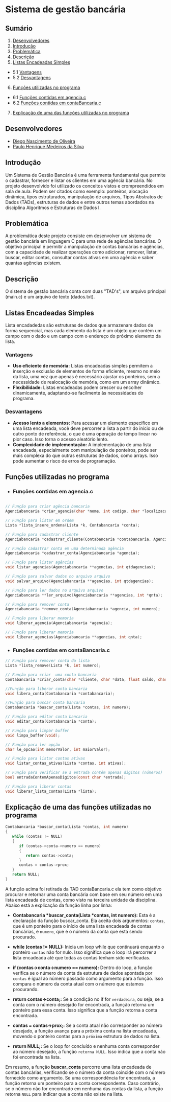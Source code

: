# Sistema de gestão bancária
 
## Sumário
1. [Desenvolvedores](#desenvolvedores)
2. [Introdução](#introdu%C3%A7%C3%A3o)
3. [Problemática](#problemática)
4. [Descrição](#descri%C3%A7%C3%A3o)
5. [Listas Encadeadas Simples](#listas-encadeadas-simples)
- 5.1 [Vantagens](#vantagens)
- 5.2 [Desvantagens](#desvantagens)
6. [Funções utilizadas no programa](#fun%C3%A7%C3%B5es-utilizadas-no-programa)
- 6.1 [Funções contidas em agencia.c](#fun%C3%A7%C3%B5es-contidas-em-agenciac)
- 6.2 [Funções contidas em contaBancaria.c](#fun%C3%A7%C3%B5es-contidas-em-contabancariac)
7. [Explicação de uma das funções utilizadas no programa](#explica%C3%A7%C3%A3o-de-uma-das-fun%C3%A7%C3%B5es-utilizadas-no-programa)
  
## Desenvolvedores
- [Diego Nascimento de Oliveira](https://github.com/diegonascimento2023)
- [Paulo Henrique Medeiros da Silva](https://github.com/Oluaphenrique)
  
## Introdução 
Um Sistema de Gestão Bancária é uma ferramenta fundamental que permite o cadastrar, fornecer e listar os clientes em uma agência bancária. No projeto desenvolvido foi utilizado os conceitos vistos e crompreendidos em sala de aula. Podem ser citados como exemplo: ponteiros, alocação dinâmica, tipos estruturados, manipulação de arquivos, Tipos Abstratos de Dados (TADs), estruturas de dados e  entre outros temas abordados na disciplina Algoritmos e Estruturas de Dados I.
  
## Problemática
A problemática deste projeto consiste em desenvolver um sistema de gestão bancária em linguagem C para uma rede de agências bancárias. O objetivo principal é permitir a manipulação de contas bancárias e agências, com a capacidade de realizar operações como adicionar, remover, listar, buscar, editar contas, consultar contas ativas em uma agência e saber quantas agências existem.

## Descrição
O sistema de gestão bancária conta com duas "TAD's", um arquivo principal (main.c) e um arquivo de texto (dados.txt).

## Listas Encadeadas Simples

Lista encadadedas são estruturas de dados que armazenam dados de forma sequencial, mas cada elemento da lista é um objeto que contém um campo com o dado e um campo com o endereço do próximo elemento da lista.

### Vantagens

- __Uso eficiente de memória:__ Listas encadeadas simples permitem a inserção e exclusão de elementos de forma eficiente, mesmo no meio da lista, uma vez que apenas é necessário ajustar os ponteiros, sem a necessidade de realocação de memória, como em um array dinâmico. 
- __Flexibilidade:__ Listas encadeadas podem crescer ou encolher dinamicamente, adaptando-se facilmente às necessidades do programa.

### Desvantagens

- __Acesso lento a elementos:__ Para acessar um elemento específico em uma lista encadeada, você deve percorrer a lista a partir do início ou de outro ponto de referência, o que é uma operação de tempo linear no pior caso. Isso torna o acesso aleatório lento.
- __Complexidade de implementação:__ A implementação de uma lista encadeada, especialmente com manipulação de ponteiros, pode ser mais complexa do que outras estruturas de dados, como arrays. Isso pode aumentar o risco de erros de programação.

## Funções utilizadas no programa
- ### Funções contidas em agencia.c
```c

// Função para criar agência bancaria
Agenciabancaria *criar_agencia(char *nome, int codigo, char *localizacao, char *horario);

// Função para listar em ordem
Lista *lista_insere_ordena(Lista *k, Contabancaria *conta);

// Função para cadastrar cliente
Agenciabancaria *cadastrar_cliente(Contabancaria *contabancaria, Agenciabancaria *agenciabancaria);

// Função cadastrar conta em uma determinada agência 
Agenciabancaria *cadastrar_conta(Agenciabancaria *agencia);

// Função para listar agências
void listar_agencias(Agenciabancaria **agencias, int qtdagencias);

// Função para salvar dados no arquivo arquivo
void salvar_arquivo(Agenciabancaria **agencias, int qtdagencias);

// Função para ler dados no arquivo arquivo
Agenciabancaria **ler_arquivo(Agenciabancaria **agencias, int *qnta);

// Função para remover conta
Agenciabancaria *remove_conta(Agenciabancaria *agencia, int numero);

// Função para liberar memoria 
void liberar_agencia(Agenciabancaria *agencia);

// Função para liberar memoria
void liberar_agencias(Agenciabancaria **agencias, int qnta);

```

- ###  Funções contidas em contaBancaria.c
```c
// Função para remover conta da lista
Lista *lista_remove(Lista *k, int numero);

// Função para criar  uma conta bancaria
Contabancaria *criar_conta(char *cliente, char *data, float saldo, char *status, int numero);

//Função para liberar conta bancaria
void libera_conta(Contabancaria *contabancaria);

//Função para buscar conta bancaria
Contabancaria *buscar_conta(Lista *contas, int numero);

// Função para editar conta bancaria
void editar_conta(Contabancaria *conta);

// Função para limpar buffer
void limpa_buffer(void);

// Função para ler opção 
char le_opcao(int menorValor, int maiorValor);

// Função para listar contas ativas
void listar_contas_ativas(Lista *contas, int ativas);

// Função para verificar se a entrada contém apenas dígitos (números)
bool entradaContemApenasDigitos(const char *entrada);

// Função para liberar contas
void liberar_lista_contas(Lista *lista);
```
## Explicação de uma das funções utilizadas no programa
```c
Contabancaria *buscar_conta(Lista *contas, int numero)
{
   while (contas != NULL)
   {
      if (contas->conta->numero == numero)
      {
         return contas->conta;
      }
      contas = contas->prox;
   }
   return NULL;
}
```
  A função acima foi retirada da TAD contaBancaria.c ela tem como objetivo procurar e retornar uma conta bancária com base em seu número em uma lista encadeada de contas, como visto na terceira unidade da disciplina. Abaixo está a explicação da função linha por linha:
  - __Contabancaria *buscar_conta(Lista *contas, int numero):__ Esta é a declaração da função buscar_conta. Ela aceita dois argumentos: ```contas```, que é um ponteiro para o início de uma lista encadeada de contas bancárias, e ```numero```, que é o número da conta que está sendo procurado.
  - __while (contas != NULL):__ Inicia um loop while que continuará enquanto o ponteiro ```contas``` não for nulo. Isso significa que o loop irá percorrer a lista encadeada até que todas as contas tenham sido verificadas.

  - __if (contas->conta->numero == numero):__ Dentro do loop, a função verifica se o número da conta da estrutura de dados apontada por ```contas``` é igual ao número passado como argumento para a função. Isso compara o número da conta atual com o número que estamos procurando.

  - __return contas->conta;:__ Se a condição no if for ```verdadeira```, ou seja, se a conta com o número desejado for encontrada, a função retorna um ponteiro para essa conta. Isso significa que a função retorna a conta encontrada.

  - __contas = contas->prox;:__ Se a conta atual não corresponder ao número desejado, a função avança para a próxima conta na lista encadeada, movendo o ponteiro contas para a ```próxima``` estrutura de dados na lista.

  - __return NULL;:__ Se o loop for concluído e nenhuma conta corresponder ao número desejado, a função ```retorna NULL```. Isso indica que a conta não foi encontrada na lista.
    
Em resumo, a função __buscar_conta__ percorre uma lista encadeada de contas bancárias, verificando se o número da conta coincide com o número fornecido como argumento. Se uma correspondência for encontrada, a função retorna um ponteiro para a conta correspondente. Caso contrário, se o número não for encontrado em nenhuma das contas da lista, a função retorna ```NULL``` para indicar que a conta não existe na lista.
